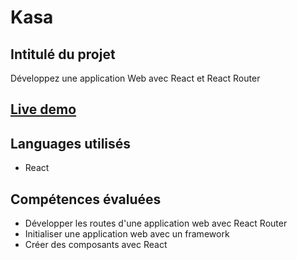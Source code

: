 # Kasa

## Intitulé du projet
Développez une application Web avec React et React Router

## [Live demo](https://fouedsaidane.surge.sh/)

## Languages utilisés 
 - React

## Compétences évaluées
- Développer les routes d'une application web avec React Router
- Initialiser une application web avec un framework
- Créer des composants avec React
